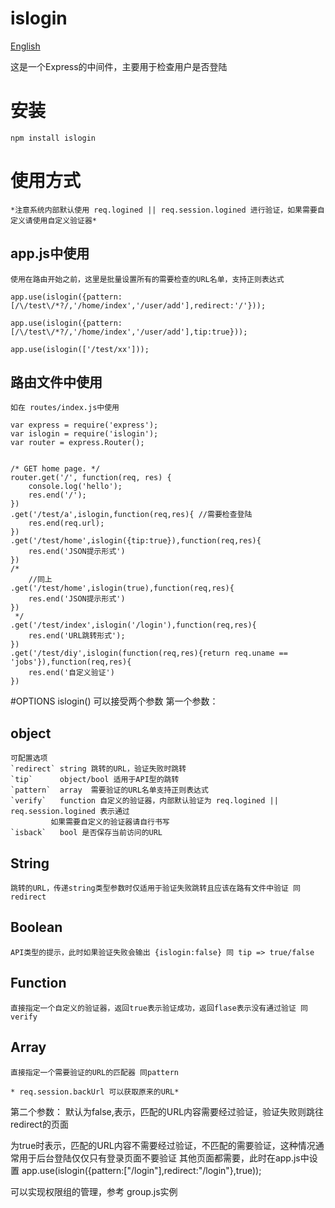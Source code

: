 islogin
=======

[English](https://github.com/skipify/islogin/blob/master/README.md)    

这是一个Express的中间件，主要用于检查用户是否登陆

# 安装
	npm install islogin    
# 使用方式
	*注意系统内部默认使用 req.logined || req.session.logined 进行验证，如果需要自定义请使用自定义验证器*

## app.js中使用
	使用在路由开始之前，这里是批量设置所有的需要检查的URL名单，支持正则表达式

	app.use(islogin({pattern:[/\/test\/*?/,'/home/index','/user/add'],redirect:'/'}));

	app.use(islogin({pattern:[/\/test\/*?/,'/home/index','/user/add'],tip:true}));

	app.use(islogin(['/test/xx']));

## 路由文件中使用
	如在 routes/index.js中使用

	var express = require('express');
	var islogin = require('islogin');
	var router = express.Router();


	/* GET home page. */
	router.get('/', function(req, res) {
		console.log('hello');
	 	res.end('/');
	})
	.get('/test/a',islogin,function(req,res){ //需要检查登陆
		res.end(req.url);
	})
	.get('/test/home',islogin({tip:true}),function(req,res){
		res.end('JSON提示形式')
	})
	/*
		//同上
	.get('/test/home',islogin(true),function(req,res){
		res.end('JSON提示形式')
	})
	 */
	.get('/test/index',islogin('/login'),function(req,res){
		res.end('URL跳转形式');
	})
	.get('/test/diy',islogin(function(req,res){return req.uname == 'jobs'}),function(req,res){
		res.end('自定义验证')
	})

#OPTIONS
islogin() 可以接受两个参数
第一个参数：

## object
	可配置选项  
	`redirect` string 跳转的URL，验证失败时跳转
	`tip`      object/bool 适用于API型的跳转
	`pattern`  array  需要验证的URL名单支持正则表达式
	`verify`   function 自定义的验证器，内部默认验证为 req.logined || req.session.logined 表示通过
			 如果需要自定义的验证器请自行书写 
	`isback`   bool 是否保存当前访问的URL
## String
	跳转的URL，传递string类型参数时仅适用于验证失败跳转且应该在路有文件中验证 同 redirect
## Boolean
	API类型的提示，此时如果验证失败会输出 {islogin:false} 同 tip => true/false
## Function
	直接指定一个自定义的验证器，返回true表示验证成功，返回flase表示没有通过验证 同verify
## Array
	直接指定一个需要验证的URL的匹配器 同pattern

	* req.session.backUrl 可以获取原来的URL*

第二个参数：
默认为false,表示，匹配的URL内容需要经过验证，验证失败则跳往redirect的页面

为true时表示，匹配的URL内容不需要经过验证，不匹配的需要验证，这种情况通常用于后台登陆仅仅只有登录页面不要验证
			其他页面都需要，此时在app.js中设置 app.use(islogin({pattern:["/login"],redirect:"/login"},true));

可以实现权限组的管理，参考 group.js实例
